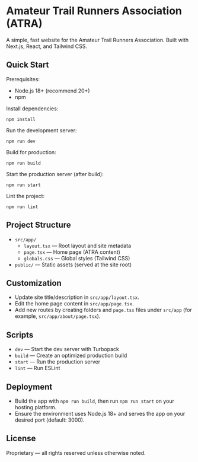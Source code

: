 # Amateur Trail Runners Association (ATRA)

A simple, fast website for the Amateur Trail Runners Association. Built with Next.js, React, and Tailwind CSS.

## Quick Start

Prerequisites:
- Node.js 18+ (recommend 20+)
- npm

Install dependencies:

    npm install

Run the development server:

    npm run dev

Build for production:

    npm run build

Start the production server (after build):

    npm run start

Lint the project:

    npm run lint

## Project Structure

- `src/app/`
  - `layout.tsx` — Root layout and site metadata
  - `page.tsx` — Home page (ATRA content)
  - `globals.css` — Global styles (Tailwind CSS)
- `public/` — Static assets (served at the site root)

## Customization

- Update site title/description in `src/app/layout.tsx`.
- Edit the home page content in `src/app/page.tsx`.
- Add new routes by creating folders and `page.tsx` files under `src/app` (for example, `src/app/about/page.tsx`).

## Scripts

- `dev` — Start the dev server with Turbopack
- `build` — Create an optimized production build
- `start` — Run the production server
- `lint` — Run ESLint

## Deployment

- Build the app with `npm run build`, then run `npm run start` on your hosting platform.
- Ensure the environment uses Node.js 18+ and serves the app on your desired port (default: 3000).

## License

Proprietary — all rights reserved unless otherwise noted.